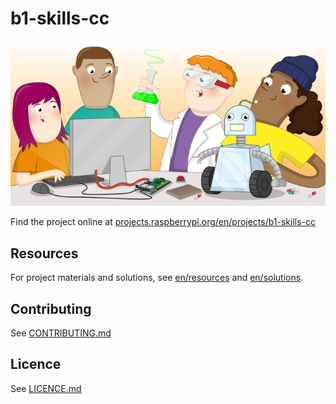 # b1-skills-cc

![b1-skills-cc](banner.png)

Find the project online at [projects.raspberrypi.org/en/projects/b1-skills-cc](https://projects.raspberrypi.org/en/projects/b1-skills-cc)

## Resources
For project materials and solutions, see [en/resources](https://github.com/raspberrypilearning/b1-skills-cc/tree/master/en/resources) and [en/solutions](https://github.com/raspberrypilearning/b1-skills-cc/tree/master/en/solutions).

## Contributing
See [CONTRIBUTING.md](CONTRIBUTING.md)

## Licence
 See [LICENCE.md](LICENCE.md)